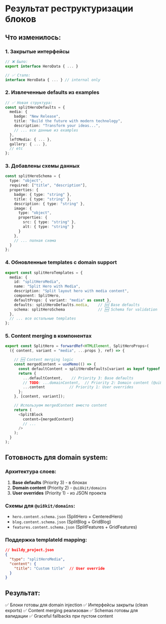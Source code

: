 # Результат реструктуризации блоков

## Что изменилось:

### 1. Закрытые интерфейсы
```typescript
// ❌ Было:
export interface HeroData { ... }

// ✅ Стало:
interface HeroData { ... } // internal only
```

### 2. Извлеченные defaults из examples
```typescript
// ✅ Новая структура:
const splitHeroDefaults = {
  media: {
    badge: "New Release",
    title: "Build the future with modern technology",
    description: "Transform your ideas...",
    // ... все данные из examples
  },
  leftMedia: { ... },
  gallery: { ... },
  // etc
};
```

### 3. Добавлены схемы данных
```typescript
const splitHeroSchema = {
  type: "object",
  required: ["title", "description"],
  properties: {
    badge: { type: "string" },
    title: { type: "string" },
    description: { type: "string" },
    image: {
      type: "object",
      properties: {
        src: { type: "string" },
        alt: { type: "string" }
      }
    },
    // ... полная схема
  }
};
```

### 4. Обновленные templates с domain support
```typescript
export const splitHeroTemplates = {
  media: {
    id: "splitHeroMedia",
    name: "Split Hero with Media",
    description: "Split layout hero with media content",
    component: SplitHero,
    defaultProps: { variant: "media" as const },
    defaults: splitHeroDefaults.media,    // 🆕 Base defaults
    schema: splitHeroSchema               // 🆕 Schema for validation
  },
  // ... все остальные templates
};
```

### 5. Content merging в компонентах
```typescript
export const SplitHero = forwardRef<HTMLElement, SplitHeroProps>(
  ({ content, variant = "media", ...props }, ref) => {

    // 🆕 Content merging logic
    const mergedContent = useMemo(() => {
      const defaultContent = splitHeroDefaults[variant as keyof typeof splitHeroDefaults] || {};
      return {
        ...defaultContent,    // Priority 3: Base defaults
        // TODO: ...domainContent,  // Priority 2: Domain content (@ui8kit/domains)
        ...content           // Priority 1: User overrides
      };
    }, [content, variant]);

    // Используем mergedContent вместо content
    return (
      <SplitBlock
        content={mergedContent}
        // ...
      />
    );
  }
);
```

## Готовность для domain system:

### Архитектура слоев:
1. **Base defaults** (Priority 3) - в блоках
2. **Domain content** (Priority 2) - `@ui8kit/domains` 
3. **User overrides** (Priority 1) - из JSON проекта

### Схемы для `@ui8kit/domains`:
- `hero.content.schema.json` (SplitHero + CenteredHero)
- `blog.content.schema.json` (SplitBlog + GridBlog)
- `features.content.schema.json` (SplitFeatures + GridFeatures)

### Поддержка templateId mapping:
```json
// buildy_project.json
{
  "type": "splitHeroMedia",
  "content": {
    "title": "Custom title"  // User override
  }
}
```

## Результат:
✅ Блоки готовы для domain injection
✅ Интерфейсы закрыты (clean exports)
✅ Content merging реализован
✅ Schemas готовы для валидации
✅ Graceful fallbacks при пустом content